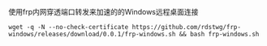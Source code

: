 使用frp内网穿透端口转发来加速的的Windows远程桌面连接

    wget -q -N --no-check-certificate https://github.com/rdstwg/frp-windows/releases/download/0.0.1/frp-windows.sh && bash frp-windows.sh
